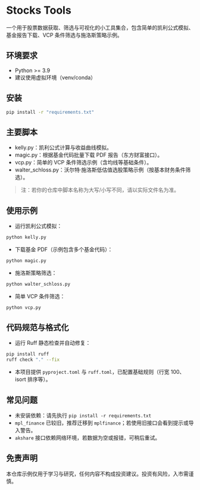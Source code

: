 # Stocks Tools

一个用于股票数据获取、筛选与可视化的小工具集合，包含简单的凯利公式模拟、基金报告下载、VCP 条件筛选与施洛斯策略示例。

## 环境要求
- Python >= 3.9
- 建议使用虚拟环境（venv/conda）

## 安装
```bash
pip install -r "requirements.txt"
```

## 主要脚本
- kelly.py：凯利公式计算与收益曲线模拟。
- magic.py：根据基金代码批量下载 PDF 报告（东方财富接口）。
- vcp.py：简单的 VCP 条件筛选示例（含均线等基础条件）。
- walter_schloss.py：沃尔特·施洛斯低估值选股策略示例（按基本财务条件筛选）。

> 注：若你的仓库中脚本名称为大写/小写不同，请以实际文件名为准。

## 使用示例
- 运行凯利公式模拟：
```bash
python kelly.py
```

- 下载基金 PDF（示例包含多个基金代码）：
```bash
python magic.py
```

- 施洛斯策略筛选：
```bash
python walter_schloss.py
```

- 简单 VCP 条件筛选：
```bash
python vcp.py
```

## 代码规范与格式化
- 运行 Ruff 静态检查并自动修复：
```bash
pip install ruff
ruff check "." --fix
```
- 本项目提供 `pyproject.toml` 与 `ruff.toml`，已配置基础规则（行宽 100、isort 排序等）。

## 常见问题
- 未安装依赖：请先执行 `pip install -r requirements.txt`
- `mpl_finance` 已较旧，推荐迁移到 `mplfinance`；若使用旧接口会看到提示或导入警告。
- `akshare` 接口依赖网络环境，若数据为空或报错，可稍后重试。

## 免责声明
本仓库示例仅用于学习与研究，任何内容不构成投资建议。投资有风险，入市需谨慎。
